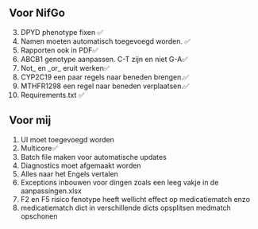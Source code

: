 ## Voor NifGo
3. DPYD phenotype fixen ✅
4. Namen moeten automatisch toegevoegd worden. ✅ 
5. Rapporten ook in PDF✅
6. ABCB1 genotype aanpassen. C-T zijn en niet G-A✅
7. Not_ en \_or_ eruit werken✅
8. CYP2C19 een paar regels naar beneden brengen.✅
9. MTHFR1298 een regel naar beneden verplaatsen.✅
10. Requirements.txt ✅
## Voor mij
1. UI moet toegevoegd worden
2. Multicore✅
3. Batch file maken voor automatische updates
4. Diagnostics moet afgemaakt worden
5. Alles naar het Engels vertalen
6. Exceptions inbouwen voor dingen zoals een leeg vakje in de aanpassingen.xlsx
7. F2 en F5 risico fenotype heeft wellicht effect op medicatiematch enzo
8. medicatiematch dict in verschillende dicts opsplitsen medmatch opschonen